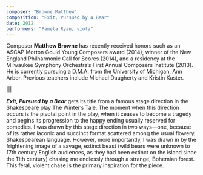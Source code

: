 ```yaml
---
composer: "Browne Matthew"
composition: "Exit, Pursued by a Bear"
date: 2012
performers: "Pamela Ryan, viola"
---
```

Composer **Matthew Browne** has recently received honors such as an ASCAP Morton Gould Young Composers award (2014), winner of the New England Philharmonic Call for Scores (2014), and a residency at the Milwaukee Symphony Orchestra’s First Annual Composers Institute (2013). He is currently pursuing a D.M.A. from the University of Michigan, Ann Arbor. Previous teachers include Michael Daugherty and Kristin Kuster.

|||

**_Exit, Pursued by a Bear_** gets its title from a famous stage direction in the Shakespeare play The Winter’s Tale. The moment when this direction occurs is the pivotal point in the play, when it ceases to become a tragedy and begins its progression to the happy ending usually reserved for comedies. I was drawn by this stage direction in two ways—one, because of its rather laconic and succinct format scattered among the usual flowery, Shakespearean language. However, more importantly, I was drawn in by the frightening image of a savage, extinct beast (wild bears were unknown to 17th century English audiences, as they had been extinct on the island since the 11th century) chasing me endlessly through a strange, Bohemian forest. This feral, violent chase is the primary inspiration for the piece.